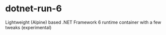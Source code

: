 # dotnet-run-6
Lightweight (Alpine) based .NET Framework 6 runtime container with a few tweaks (experimental)
